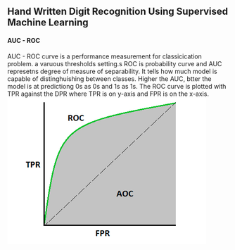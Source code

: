 ## Hand Written Digit Recognition Using Supervised Machine Learning

#### AUC - ROC

AUC - ROC curve is a performance measurement for classicication problem. a varuous thresholds setting.s ROC is probability curve and AUC represetns degree of measure of separability. It tells how much model is capable of distinghuishing between classes. Higher the AUC, btter the model is at predictiong 0s as 0s and 1s as 1s. The ROC curve is plotted with TPR against the DPR where TPR is on y-axis and FPR is on the x-axis.
<img src="https://github.com/Arx1971/Handwritten-Digit-Recognition/blob/master/TPR_vs_FPR.png"
     alt="TPR_VS_FPR"
     style="float: left; margin-right: 10px;" />